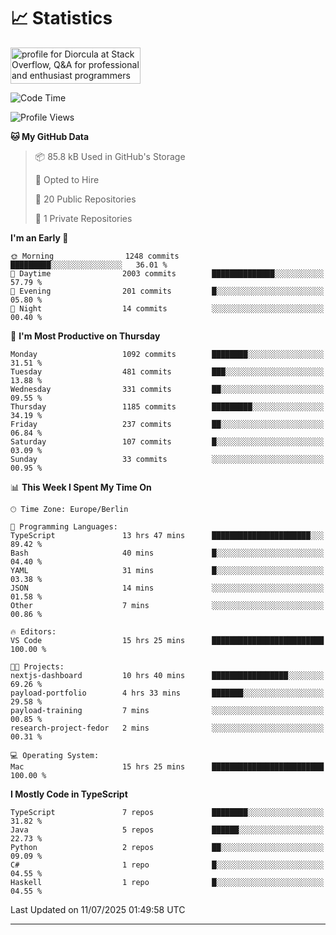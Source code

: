 # 📈 Statistics
 <a href="https://stackoverflow.com/users/10433530/diorcula"><img src="https://stackoverflow.com/users/flair/10433530.png" width="208" height="58" alt="profile for Diorcula at Stack Overflow, Q&amp;A for professional and enthusiast programmers" title="profile for Diorcula at Stack Overflow, Q&amp;A for professional and enthusiast programmers"></a>
 
<!--START_SECTION:waka-->
![Code Time](http://img.shields.io/badge/Code%20Time-472%20hrs%2025%20mins-blue)

![Profile Views](http://img.shields.io/badge/Profile%20Views-0-blue)

**🐱 My GitHub Data** 

> 📦 85.8 kB Used in GitHub's Storage 
 > 
> 💼 Opted to Hire
 > 
> 📜 20 Public Repositories 
 > 
> 🔑 1 Private Repositories 
 > 
**I'm an Early 🐤** 

```text
🌞 Morning                1248 commits        █████████░░░░░░░░░░░░░░░░   36.01 % 
🌆 Daytime                2003 commits        ██████████████░░░░░░░░░░░   57.79 % 
🌃 Evening                201 commits         █░░░░░░░░░░░░░░░░░░░░░░░░   05.80 % 
🌙 Night                  14 commits          ░░░░░░░░░░░░░░░░░░░░░░░░░   00.40 % 
```
📅 **I'm Most Productive on Thursday** 

```text
Monday                   1092 commits        ████████░░░░░░░░░░░░░░░░░   31.51 % 
Tuesday                  481 commits         ███░░░░░░░░░░░░░░░░░░░░░░   13.88 % 
Wednesday                331 commits         ██░░░░░░░░░░░░░░░░░░░░░░░   09.55 % 
Thursday                 1185 commits        █████████░░░░░░░░░░░░░░░░   34.19 % 
Friday                   237 commits         ██░░░░░░░░░░░░░░░░░░░░░░░   06.84 % 
Saturday                 107 commits         █░░░░░░░░░░░░░░░░░░░░░░░░   03.09 % 
Sunday                   33 commits          ░░░░░░░░░░░░░░░░░░░░░░░░░   00.95 % 
```


📊 **This Week I Spent My Time On** 

```text
🕑︎ Time Zone: Europe/Berlin

💬 Programming Languages: 
TypeScript               13 hrs 47 mins      ██████████████████████░░░   89.42 % 
Bash                     40 mins             █░░░░░░░░░░░░░░░░░░░░░░░░   04.40 % 
YAML                     31 mins             █░░░░░░░░░░░░░░░░░░░░░░░░   03.38 % 
JSON                     14 mins             ░░░░░░░░░░░░░░░░░░░░░░░░░   01.58 % 
Other                    7 mins              ░░░░░░░░░░░░░░░░░░░░░░░░░   00.86 % 

🔥 Editors: 
VS Code                  15 hrs 25 mins      █████████████████████████   100.00 % 

🐱‍💻 Projects: 
nextjs-dashboard         10 hrs 40 mins      █████████████████░░░░░░░░   69.26 % 
payload-portfolio        4 hrs 33 mins       ███████░░░░░░░░░░░░░░░░░░   29.58 % 
payload-training         7 mins              ░░░░░░░░░░░░░░░░░░░░░░░░░   00.85 % 
research-project-fedor   2 mins              ░░░░░░░░░░░░░░░░░░░░░░░░░   00.31 % 

💻 Operating System: 
Mac                      15 hrs 25 mins      █████████████████████████   100.00 % 
```

**I Mostly Code in TypeScript** 

```text
TypeScript               7 repos             ████████░░░░░░░░░░░░░░░░░   31.82 % 
Java                     5 repos             ██████░░░░░░░░░░░░░░░░░░░   22.73 % 
Python                   2 repos             ██░░░░░░░░░░░░░░░░░░░░░░░   09.09 % 
C#                       1 repo              █░░░░░░░░░░░░░░░░░░░░░░░░   04.55 % 
Haskell                  1 repo              █░░░░░░░░░░░░░░░░░░░░░░░░   04.55 % 
```




 Last Updated on 11/07/2025 01:49:58 UTC
<!--END_SECTION:waka-->
 
---


